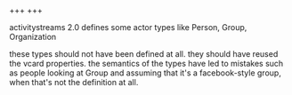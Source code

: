 +++
+++

activitystreams 2.0 defines some actor types like Person, Group, Organization

these types should not have been defined at all. they should have reused the vcard properties. the semantics of the types have led to mistakes such as people looking at Group and assuming that it's a facebook-style group, when that's not the definition at all.
